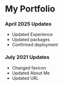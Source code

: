 # My Portfolio

### April 2025 Updates
- Updated Experience
- Updated packages
- Confirmed deployment

### July 2021 Updates
- Changed favicon
- Updated About Me
- Updated URL
